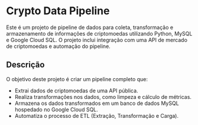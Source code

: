 # Crypto Data Pipeline

Este é um projeto de pipeline de dados para coleta, transformação e armazenamento de informações de criptomoedas utilizando Python, MySQL e Google Cloud SQL. O projeto inclui integração com uma API de mercado de criptomoedas e automação do pipeline.

## Descrição

O objetivo deste projeto é criar um pipeline completo que:
- Extrai dados de criptomoedas de uma API pública.
- Realiza transformações nos dados, como limpeza e cálculo de métricas.
- Armazena os dados transformados em um banco de dados MySQL hospedado no Google Cloud SQL.
- Automatiza o processo de ETL (Extração, Transformação e Carga).